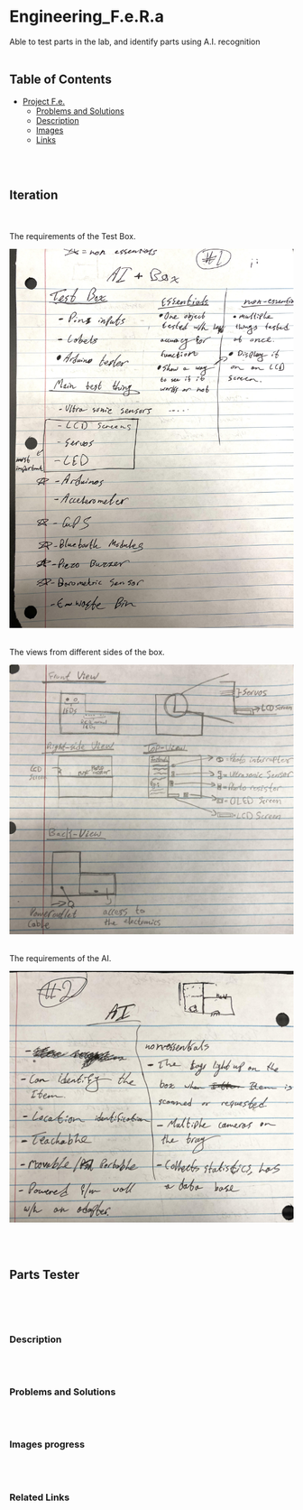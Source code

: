 # Engineering_F.e.R.a

Able to test parts in the lab, and identify parts using A.I. recognition
<br>
<br>

## Table of Contents
* [Project F.e.](#parts-tester)
   * [Problems and Solutions](#problems-and-solutions)
   * [Description](#description)
   * [Images](#images-progress)
   * [Links](#related-links)


<br>
<br>

## Iteration
<br>
<br>
The requirements of the Test Box.

![for Test Box essential and non...](Images/Essential%20and%20Nonessential%20for%20Capstone%20[Test%20Box].jpg)

<br>
The views from different sides of the box. 

![for AI essential and non...](Images/Views%20and%20parts%20of%20the%20Project.jpg)

<br>
The requirements of the AI.

![for AI essential and non...](Images/Essential%20and%20Nonessential%20for%20Capstone%20[AI].jpg)



<br>
<br>

## Parts Tester

<br>
<br>
<br>

### Description


<br>
<br>

### Problems and Solutions


<br>
<br>

### Images progress


<br>
<br>

### Related Links


<br>
<br>


